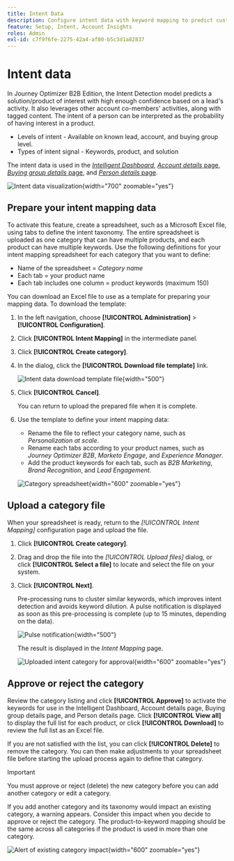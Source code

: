 ```yaml
---
title: Intent Data
description: Configure intent data with keyword mapping to predict customer interest and buying signals for account-based marketing in Journey Optimizer B2B Edition.
feature: Setup, Intent, Account Insights
roles: Admin
exl-id: c7f9f6fe-2275-42a4-af80-b5c3d1a82837
---
```

# Intent data

In Journey Optimizer B2B Edition, the Intent Detection model predicts a solution/product of interest with high enough confidence based on a lead's activity. It also leverages other account co-members' activities, along with tagged content. The intent of a person can be interpreted as the probability of having interest in a product.

* Levels of intent - Available on known lead, account, and buying group level.
* Types of intent signal -  Keywords, product, and solution

The intent data is used in the [_Intelligent Dashboard_](../dashboards/intelligent-dashboard.md), [_Account details_ page](../accounts/account-details.md), [_Buying group details_ page](../buying-groups/buying-group-details.md), and [_Person details_ page](../accounts/person-details.md). 

![Intent data visualization](../data/assets/intent-data-visualization.png){width="700" zoomable="yes"}

## Prepare your intent mapping data

To activate this feature, create a spreadsheet, such as a Microsoft Excel file, using tabs to define the intent taxonomy. The entire spreadsheet is uploaded as one category that can have multiple products, and each product can have multiple keywords. Use the following definitions for your intent mapping spreadsheet for each category that you want to define:

* Name of the spreadsheet = _Category name_
* Each tab = your product name
* Each tab includes one column = product keywords (maximum 150)

You can download an Excel file to use as a template for preparing your mapping data. To download the template:

1. In the left navigation, choose **[!UICONTROL Administration]** > **[!UICONTROL Configuration]**.

1. Click **[!UICONTROL Intent Mapping]** in the intermediate panel.

1. Click **[!UICONTROL Create category]**.

1. In the dialog, click the **[!UICONTROL Download file template]** link.

   ![Intent data download template file](./assets/intent-data-upload-files.png){width="500"}   

1. Click **[!UICONTROL Cancel]**.

   You can return to upload the prepared file when it is complete.

1. Use the template to define your intent mapping data:

   * Rename the file to reflect your category name, such as _Personalization at scale_.
   * Rename each tabs according to your product names, such as _Journey Optimizer B2B_, _Marketo Engage_, and _Experience Manager_.
   * Add the product keywords for each tab, such as _B2B Marketing_, _Brand Recognition_, and _Lead Engagement_.

   ![Category spreadsheet](./assets/intent-category-spreadsheet.png){width="600" zoomable="yes"}

## Upload a category file

When your spreadsheet is ready, return to the _[!UICONTROL Intent Mapping]_ configuration page and upload the file.

1. Click **[!UICONTROL Create category]**.

1. Drag and drop the file into the _[!UICONTROL Upload files]_ dialog, or click **[!UICONTROL Select a file]** to locate and select the file on your system. 

1. Click **[!UICONTROL Next]**.

   Pre-processing runs to cluster similar keywords, which improves intent detection and avoids keyword dilution. A pulse notification is displayed as soon as this pre-processing is complete (up to 15 minutes, depending on the data).

   ![Pulse notification](./assets/intent-data-upload-files-pre-process.png){width="500"}
   
   The result is displayed in the _Intent Mapping_ page.

   ![Uploaded intent category for approval](./assets/intent-data-category-approve.png){width="600" zoomable="yes"}

## Approve or reject the category

Review the category listing and click **[!UICONTROL Approve]** to activate the keywords for use in the Intelligent Dashboard, Account details page, Buying group details page, and Person details page. Click **[!UICONTROL View all]** to display the full list for each product, or click **[!UICONTROL Download]** to review the full list as an Excel file.

If you are not satisfied with the list, you can click **[!UICONTROL Delete]** to remove the category. You can then make adjustments to your spreadsheet file before starting the upload process again to define that category.

>[!IMPORTANT]
>
>You must approve or reject (delete) the new category before you can add another category or edit a category. 

If you add another category and its taxonomy would impact an existing category, a warning appears. Consider this impact when you decide to approve or reject the category. The product-to-keyword mapping should be the same across all categories if the product is used in more than one category. 

![Alert of existing category impact](./assets/intent-data-category-overlap.png){width="600" zoomable="yes"}

